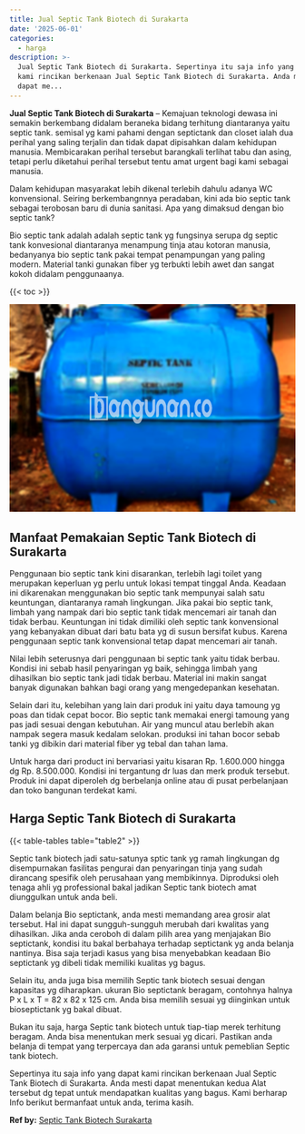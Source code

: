 ```yaml
---
title: Jual Septic Tank Biotech di Surakarta
date: '2025-06-01'
categories:
  - harga
description: >-
  Jual Septic Tank Biotech di Surakarta. Sepertinya itu saja info yang dapat
  kami rincikan berkenaan Jual Septic Tank Biotech di Surakarta. Anda mesti
  dapat me...
---
```


**Jual Septic Tank Biotech di Surakarta** – Kemajuan teknologi dewasa ini semakin berkembang didalam beraneka bidang terhitung diantaranya yaitu septic tank. semisal yg kami pahami dengan septictank dan closet ialah dua perihal yang saling terjalin dan tidak dapat dipisahkan dalam kehidupan manusia. Membicarakan perihal tersebut barangkali terlihat tabu dan asing, tetapi perlu diketahui perihal tersebut tentu amat urgent bagi kami sebagai manusia.

Dalam kehidupan masyarakat lebih dikenal terlebih dahulu adanya WC konvensional. Seiring berkembangnnya peradaban, kini ada bio septic tank sebagai terobosan baru di dunia sanitasi. Apa yang dimaksud dengan bio septic tank?

Bio septic tank adalah adalah septic tank yg fungsinya serupa dg septic tank konvesional diantaranya menampung tinja atau kotoran manusia, bedanyanya bio septic tank pakai tempat penampungan yang paling modern. Material tanki gunakan fiber yg terbukti lebih awet dan sangat kokoh didalam penggunaanya.

{{< toc >}}

![Jual Septic Tank Biotech di Surakarta](/images/jual-bio-septictank-44.png)

## Manfaat Pemakaian Septic Tank Biotech di Surakarta

Penggunaan bio septic tank kini disarankan, terlebih lagi toilet yang merupakan keperluan yg perlu untuk lokasi tempat tinggal Anda. Keadaan ini dikarenakan menggunakan bio septic tank mempunyai salah satu keuntungan, diantaranya ramah lingkungan. Jika pakai bio septic tank, limbah yang nampak dari bio septic tank tidak mencemari air tanah dan tidak berbau. Keuntungan ini tidak dimiliki oleh septic tank konvensional yang kebanyakan dibuat dari batu bata yg di susun bersifat kubus. Karena penggunaan septic tank konvensional tetap dapat mencemari air tanah.

Nilai lebih seterusnya dari penggunaan bi septic tank yaitu tidak berbau. Kondisi ini sebab hasil penyaringan yg baik, sehingga limbah yang dihasilkan bio septic tank jadi tidak berbau. Material ini makin sangat banyak digunakan bahkan bagi orang yang mengedepankan kesehatan.

Selain dari itu, kelebihan yang lain dari produk ini yaitu daya tamoung yg poas dan tidak cepat bocor. Bio septic tank memakai energi tamoung yang pas jadi sesuai dengan kebutuhan. Air yang muncul atau berlebih akan nampak segera masuk kedalam selokan. produksi ini tahan bocor sebab tanki yg dibikin dari material fiber yg tebal dan tahan lama.

Untuk harga dari product ini bervariasi yaitu kisaran Rp. 1.600.000 hingga dg Rp. 8.500.000. Kondisi ini tergantung dr luas dan merk produk tersebut. Produk ini dapat diperoleh dg berbelanja online atau di pusat perbelanjaan dan toko bangunan terdekat kami.

## Harga Septic Tank Biotech di Surakarta

{{< table-tables table="table2" >}}

Septic tank biotech jadi satu-satunya sptic tank yg ramah lingkungan dg disempurnakan fasilitas pengurai dan penyaringan tinja yang sudah dirancang spesifik oleh perusahaan yang membikinnya. Diproduksi oleh tenaga ahli yg professional bakal jadikan Septic tank biotech amat diunggulkan untuk anda beli.

Dalam belanja Bio septictank, anda mesti memandang area grosir alat tersebut. Hal ini dapat sungguh-sungguh merubah dari kwalitas yang dihasilkan. Jika anda ceroboh di dalam pilih area yang menjajakan Bio septictank, kondisi itu bakal berbahaya terhadap septictank yg anda belanja nantinya. Bisa saja terjadi kasus yang bisa menyebabkan keadaan Bio septictank yg dibeli tidak memiliki kualitas yg bagus.

Selain itu, anda juga bisa memilih Septic tank biotech sesuai dengan kapasitas yg diharapkan. ukuran Bio septictank beragam, contohnya halnya P x L x T = 82 x 82 x 125 cm. Anda bisa memilih sesuai yg diinginkan untuk bioseptictank yg bakal dibuat.

Bukan itu saja, harga Septic tank biotech untuk tiap-tiap merek terhitung beragam. Anda bisa menentukan merk sesuai yg dicari. Pastikan anda belanja di tempat yang terpercaya dan ada garansi untuk pemeblian Septic tank biotech.

Sepertinya itu saja info yang dapat kami rincikan berkenaan Jual Septic Tank Biotech di Surakarta. Anda mesti dapat menentukan kedua Alat tersebut dg tepat untuk mendapatkan kualitas yang bagus. Kami berharap Info berikut bermanfaat untuk anda, terima kasih.

**Ref by:** [Septic Tank Biotech Surakarta](https://id.wikipedia.org/wiki/Septic)
